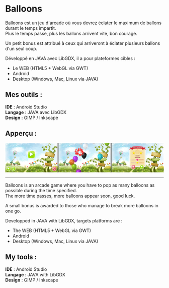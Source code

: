 Balloons
========

Balloons est un jeu d'arcade où vous devrez éclater le maximum de ballons durant le temps impartit.  
Plus le temps passe, plus les ballons arrivent vite, bon courage.  

Un petit bonus est attribué à ceux qui arriveront à éclater plusieurs ballons d'un seul coup.  

Développé en JAVA avec LibGDX, il a pour plateformes cibles :
* Le WEB (HTML5 + WebGL via GWT)
* Android
* Desktop (Windows, Mac, Linux via JAVA)

Mes outils :
------------

**IDE** : Android Studio  
**Langage** : JAVA avec LibGDX  
**Design** : GIMP / Inkscape

Apperçu :
---------

![Aperçu](https://raw.githubusercontent.com/Frappagames/balloons/master/design_sources/preview.jpg)


--------

Balloons is an arcade game where you have to pop as many balloons as possible during the time specified.  
The more time passes, more balloons appear soon, good luck.  

A small bonus is awarded to those who manage to break more balloons in one go.  

Developped in JAVA with LibGDX, targets platforms are :
* The WEB (HTML5 + WebGL via GWT)
* Android
* Desktop (Windows, Mac, Linux via JAVA)

My tools :
------------

**IDE** : Android Studio  
**Langage** : JAVA with LibGDX  
**Design** : GIMP / Inkscape
